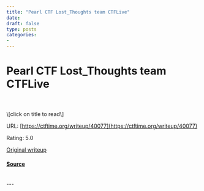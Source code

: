 ```yaml
---
title: "Pearl CTF Lost_Thoughts team CTFLive"
date: 
draft: false
type: posts
categories: 
- 
---
```

# Pearl CTF Lost_Thoughts team CTFLive

<br/>

<br/>
\[click on title to read\]

URL: [https://ctftime.org/writeup/40077](https://ctftime.org/writeup/40077)

Rating: 5.0

[Original writeup](https://youtu.be/MDrAGcKpNBI)

#### [Source](https://ctftime.org/writeup/40077)

<br/>
---

